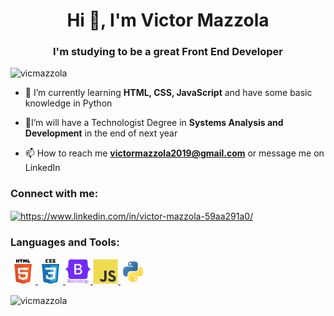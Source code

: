 <h1 align="center">Hi 👋, I'm Victor Mazzola</h1>
<h3 align="center">I'm studying to be a great Front End Developer</h3>

<p align="left"> <img src="https://komarev.com/ghpvc/?username=vicmazzola&label=Profile%20views&color=0e75b6&style=flat" alt="vicmazzola" /> </p>

- 🌱 I’m currently learning **HTML, CSS, JavaScript** and have some basic knowledge in Python
  
- 📝I’m will have a Technologist Degree in **Systems Analysis and Development** in the end of next year 

- 📫 How to reach me **victormazzola2019@gmail.com** or message me on LinkedIn

<h3 align="left">Connect with me:</h3>
<p align="left">
<a href="https://www.linkedin.com/in/victor-mazzola-59aa291a0/" target="blank"><img align="center" src="https://raw.githubusercontent.com/rahuldkjain/github-profile-readme-generator/master/src/images/icons/Social/linked-in-alt.svg" alt="https://www.linkedin.com/in/victor-mazzola-59aa291a0/" height="30" width="40" /></a>
</p>

<h3 align="left">Languages and Tools:</h3>
<p align="left">  </a> <a href="https://www.w3.org/html/" target="_blank" rel="noreferrer"> <img src="https://raw.githubusercontent.com/devicons/devicon/master/icons/html5/html5-original-wordmark.svg" alt="html5" width="40" height="40"/>   <a href="https://www.w3schools.com/css/" target="_blank" rel="noreferrer"> <img src="https://raw.githubusercontent.com/devicons/devicon/master/icons/css3/css3-original-wordmark.svg" alt="css3" width="40" height="40"/>    <a href="https://getbootstrap.com" target="_blank" rel="noreferrer"> <img src="https://raw.githubusercontent.com/devicons/devicon/master/icons/bootstrap/bootstrap-plain-wordmark.svg" alt="bootstrap" width="40" height="40"/>   </a> </a>   <a href="https://developer.mozilla.org/en-US/docs/Web/JavaScript" target="_blank" rel="noreferrer"> <img src="https://raw.githubusercontent.com/devicons/devicon/master/icons/javascript/javascript-original.svg" alt="javascript" width="40" height="40"/> </a>   <a href="https://www.python.org" target="_blank" rel="noreferrer"> <img src="https://raw.githubusercontent.com/devicons/devicon/master/icons/python/python-original.svg" alt="python" width="40" height="40"/> </a> </p>

<p><img align="center" src="https://github-readme-streak-stats.herokuapp.com/?user=vicmazzola&" alt="vicmazzola" /></p>
